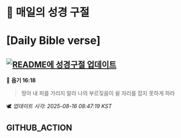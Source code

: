 # 🙏 매일의 성경 구절
# [Daily Bible verse]
## [![README에 성경구절 업데이트](https://github.com/DONGSUKA/first_test/actions/workflows/update-readme-bible.yml/badge.svg)](https://github.com/DONGSUKA/first_test/actions/workflows/update-readme-bible.yml)
<!-- START_BIBLE_VERSE -->
📖 **욥기 16:18**
> 땅아 내 피를 가리지 말라 나의 부르짖음이 쉴 자리를 잡지 못하게 하라

🕊️ _업데이트 시각: 2025-08-16 08:47:19 KST_
  <!-- END_BIBLE_VERSE -->
## GITHUB_ACTION
